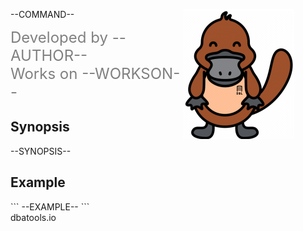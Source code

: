 <div class="outer">
<div class="middle">
<div class="inner">
<div style="float:right;margin-right: 50px;">
<img align="right" src=./dataplat.png alt="dbatools logo">
</div>

<font class="sup" style="font-size: --SIZE--;">--COMMAND--</font>


<div style="display: table;color: gray;font-size: 24px;">
<div style="display: table-row;">
<div style="display: table-cell;">Developed by --AUTHOR--</div>
</div>
<div style="display: table-row;">
<div style="display: table-cell;">Works on --WORKSON--</div>
</div>
</div>

<h2>Synopsis</h2>
<div>
--SYNOPSIS--
</div>

<h2>Example</h2>
```
--EXAMPLE--
```

</div>
</div>
</div>
<div class="navbar">dbatools.io</div>